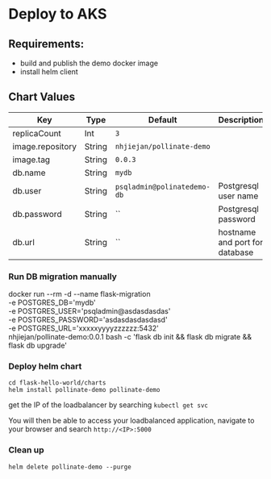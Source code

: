 # Deploy to AKS

## Requirements:
 - build and publish the demo docker image
 - install helm client


## Chart Values

| Key | Type | Default | Description |
|-----|------|---------|-------------|
| replicaCount | Int | `3` |  |
| image.repository | String | `nhjiejan/pollinate-demo` |  |
| image.tag  | String | `0.0.3` |  |
| db.name | String | `mydb` |  |
| db.user | String | `psqladmin@polinatedemo-db` | Postgresql user name |
| db.password  | String | `` | Postgresql password |
| db.url  | String | `` | hostname and port for database |


### Run DB migration manually
docker run --rm -d --name flask-migration \
    -e POSTGRES_DB='mydb' \
    -e POSTGRES_USER='psqladmin@asdasdasdas' \
    -e POSTGRES_PASSWORD='asdasdasdasdasd' \
    -e POSTGRES_URL='xxxxxyyyyzzzzzz:5432' \
    nhjiejan/pollinate-demo:0.0.1 bash -c 'flask db init && flask db migrate && flask db upgrade'

### Deploy helm chart
```
cd flask-hello-world/charts
helm install pollinate-demo pollinate-demo
```

get the IP of the loadbalancer by searching `kubectl get svc`

You will then be able to access your loadbalanced application, navigate to your browser and search `http://<IP>:5000`

### Clean up
```
helm delete pollinate-demo --purge
```